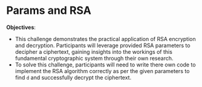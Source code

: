 # Params and RSA
**Objectives**:
- This challenge demonstrates the practical application of RSA encryption and decryption. Participants will leverage provided RSA parameters to decipher a ciphertext, gaining insights into the workings of this fundamental cryptographic system through their own research. 
- To solve this challenge, participants will need to write there own code to implement the RSA algorithm correctly as per the given parameters to find `d` and successfully decrypt the ciphertext.

